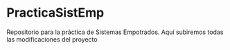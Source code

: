 # PracticaSistEmp
Repositorio para la práctica de Sistemas Empotrados. Aquí subiremos todas las modificaciones del proyecto
